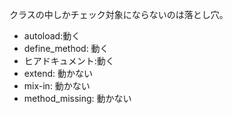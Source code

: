 クラスの中しかチェック対象にならないのは落とし穴。

* autoload:動く
* define_method: 動く
* ヒアドキュメント:動く
* extend: 動かない
* mix-in: 動かない
* method_missing: 動かない
